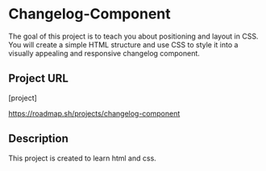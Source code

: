 # Changelog-Component

The goal of this project is to teach you about positioning and layout in CSS. You will create a simple HTML structure and use CSS to style it into a visually appealing and responsive changelog component. 
## Project URL
[project]

https://roadmap.sh/projects/changelog-component
## Description
This project is created to learn html and css.
